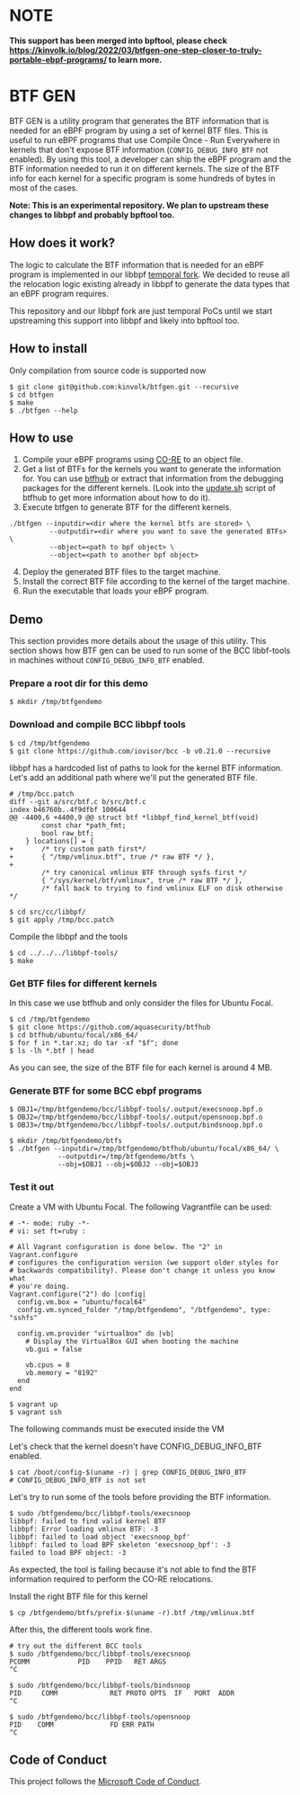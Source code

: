 # **NOTE**

**This support has been merged into bpftool, please check https://kinvolk.io/blog/2022/03/btfgen-one-step-closer-to-truly-portable-ebpf-programs/ to learn more.**


# BTF GEN

BTF GEN is a utility program that generates the BTF information that is needed
for an eBPF program by using a set of kernel BTF files. This is useful to run
eBPF programs that use Compile Once - Run Everywhere in kernels that don't
expose BTF information (`CONFIG_DEBUG_INFO_BTF` not enabled). By using this
tool, a developer can ship the eBPF program and the BTF information needed to
run it on different kernels. The size of the BTF info for each kernel for a
specific program is some hundreds of bytes in most of the cases.

**Note: This is an experimental repository. We plan to upstream these changes to
libbpf and probably bpftool too.**

## How does it work?

The logic to calculate the BTF information that is needed for an eBPF program is
implemented in our libbpf [temporal
fork](https://github.com/kinvolk/libbpf/commits/btfgen). We decided to reuse all
the relocation logic existing already in libbpf to generate the data types that
an eBPF program requires.

This repository and our libbpf fork are just temporal PoCs until we start
upstreaming this support into libbpf and likely into bpftool too.

## How to install

Only compilation from source code is supported now

```
$ git clone git@github.com:kinvolk/btfgen.git --recursive
$ cd btfgen
$ make
$ ./btfgen --help
```

## How to use

1. Compile your eBPF programs using
   [CO-RE](https://facebookmicrosites.github.io/bpf/blog/2020/02/19/bpf-portability-and-co-re.html)
   to an object file.
2. Get a list of BTFs for the kernels you want to generate the information for.
   You can use [btfhub](https://github.com/aquasecurity/btfhub) or extract that
   information from the debugging packages for the different kernels. (Look into
   the [update.sh](https://github.com/aquasecurity/btfhub/blob/main/update.sh)
   script of btfhub to get more information about how to do it).
3. Execute btfgen to generate BTF for the different kernels.

```
./btfgen --inputdir=<dir where the kernel btfs are stored> \
          --outputdir=<dir where you want to save the generated BTFs> \
          --object=<path to bpf object> \
          --object=<path to another bpf object>
```
4. Deploy the generated BTF files to the target machine.
5. Install the correct BTF file according to the kernel of the target machine.
6. Run the executable that loads your eBPF program.

## Demo

This section provides more details about the usage of this utility. This section
shows how BTF gen can be used to run some of the BCC libbf-tools in machines
without `CONFIG_DEBUG_INFO_BTF` enabled.

### Prepare a root dir for this demo

```
$ mkdir /tmp/btfgendemo
```

### Download and compile BCC libbpf tools

```
$ cd /tmp/btfgendemo
$ git clone https://github.com/iovisor/bcc -b v0.21.0 --recursive
```

libbpf has a hardcoded list of paths to look for the kernel BTF information.
Let's add an additional path where we'll put the generated BTF file.

```
# /tmp/bcc.patch
diff --git a/src/btf.c b/src/btf.c
index b46760b..4f9dfbf 100644
@@ -4400,6 +4400,9 @@ struct btf *libbpf_find_kernel_btf(void)
 		const char *path_fmt;
 		bool raw_btf;
 	} locations[] = {
+		/* try custom path first*/
+		{ "/tmp/vmlinux.btf", true /* raw BTF */ },
+
 		/* try canonical vmlinux BTF through sysfs first */
 		{ "/sys/kernel/btf/vmlinux", true /* raw BTF */ },
 		/* fall back to trying to find vmlinux ELF on disk otherwise */
```

```
$ cd src/cc/libbpf/
$ git apply /tmp/bcc.patch
```

Compile the libbpf and the tools

```
$ cd ../../../libbpf-tools/
$ make
```

### Get BTF files for different kernels

In this case we use btfhub and only consider the files for Ubuntu Focal.

```
$ cd /tmp/btfgendemo
$ git clone https://github.com/aquasecurity/btfhub
$ cd btfhub/ubuntu/focal/x86_64/
$ for f in *.tar.xz; do tar -xf "$f"; done
$ ls -lh *.btf | head
```

As you can see, the size of the BTF file for each kernel is around 4 MB.

### Generate BTF for some BCC ebpf programs

```
$ OBJ1=/tmp/btfgendemo/bcc/libbpf-tools/.output/execsnoop.bpf.o
$ OBJ2=/tmp/btfgendemo/bcc/libbpf-tools/.output/opensnoop.bpf.o
$ OBJ3=/tmp/btfgendemo/bcc/libbpf-tools/.output/bindsnoop.bpf.o

$ mkdir /tmp/btfgendemo/btfs
$ ./btfgen --inputdir=/tmp/btfgendemo/btfhub/ubuntu/focal/x86_64/ \
            --outputdir=/tmp/btfgendemo/btfs \
            --obj=$OBJ1 --obj=$OBJ2 --obj=$OBJ3
```

### Test it out

Create a VM with Ubuntu Focal. The following Vagrantfile can be used:

```
# -*- mode: ruby -*-
# vi: set ft=ruby :

# All Vagrant configuration is done below. The "2" in Vagrant.configure
# configures the configuration version (we support older styles for
# backwards compatibility). Please don't change it unless you know what
# you're doing.
Vagrant.configure("2") do |config|
  config.vm.box = "ubuntu/focal64"
  config.vm.synced_folder "/tmp/btfgendemo", "/btfgendemo", type: "sshfs"

  config.vm.provider "virtualbox" do |vb|
    # Display the VirtualBox GUI when booting the machine
    vb.gui = false

    vb.cpus = 8
    vb.memory = "8192"
  end
end
```

```
$ vagrant up
$ vagrant ssh
```

The following commands must be executed inside the VM

Let's check that the kernel doesn't have CONFIG_DEBUG_INFO_BTF enabled.

```
$ cat /boot/config-$(uname -r) | grep CONFIG_DEBUG_INFO_BTF
# CONFIG_DEBUG_INFO_BTF is not set
```

Let's try to run some of the tools before providing the BTF information.

```
$ sudo /btfgendemo/bcc/libbpf-tools/execsnoop
libbpf: failed to find valid kernel BTF
libbpf: Error loading vmlinux BTF: -3
libbpf: failed to load object 'execsnoop_bpf'
libbpf: failed to load BPF skeleton 'execsnoop_bpf': -3
failed to load BPF object: -3
```

As expected, the tool is failing because it's not able to find the BTF
information required to perform the CO-RE relocations.

Install the right BTF file for this kernel

```
$ cp /btfgendemo/btfs/prefix-$(uname -r).btf /tmp/vmlinux.btf
```

After this, the different tools work fine.

```
# try out the different BCC tools
$ sudo /btfgendemo/bcc/libbpf-tools/execsnoop
PCOMM            PID    PPID   RET ARGS
^C

$ sudo /btfgendemo/bcc/libbpf-tools/bindsnoop
PID     COMM             RET PROTO OPTS  IF   PORT  ADDR
^C

$ sudo /btfgendemo/bcc/libbpf-tools/opensnoop
PID    COMM              FD ERR PATH
^C
```

## Code of Conduct

This project follows the [Microsoft Code of Conduct](https://opensource.microsoft.com/codeofconduct).
